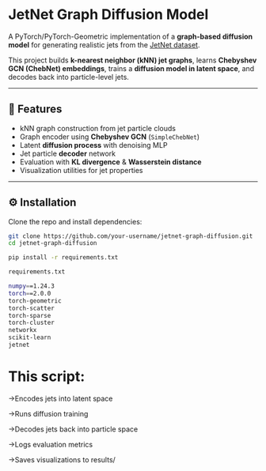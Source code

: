 # JetNet Graph Diffusion Model

A PyTorch/PyTorch-Geometric implementation of a **graph-based diffusion model** for generating realistic jets from the [JetNet dataset](https://huggingface.co/datasets/jetnet).  

This project builds **k-nearest neighbor (kNN) jet graphs**, learns **Chebyshev GCN (ChebNet) embeddings**, trains a **diffusion model in latent space**, and decodes back into particle-level jets.

---

## 🚀 Features
- kNN graph construction from jet particle clouds  
- Graph encoder using **Chebyshev GCN** (`SimpleChebNet`)  
- Latent **diffusion process** with denoising MLP  
- Jet particle **decoder** network  
- Evaluation with **KL divergence** & **Wasserstein distance**  
- Visualization utilities for jet properties  

---

## ⚙️ Installation

Clone the repo and install dependencies:

```bash
git clone https://github.com/your-username/jetnet-graph-diffusion.git
cd jetnet-graph-diffusion

pip install -r requirements.txt

requirements.txt

numpy==1.24.3
torch==2.0.0
torch-geometric
torch-scatter
torch-sparse
torch-cluster
networkx
scikit-learn
jetnet
```
# This script:

->Encodes jets into latent space

->Runs diffusion training

->Decodes jets back into particle space

->Logs evaluation metrics

->Saves visualizations to results/




